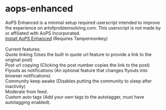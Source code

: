 # aops-enhanced
AoPS Enhanced is a minimal setup required userscript intended to improve the experience on artofproblemsolving.com. This userscript is not made by or affiliated with AoPS Incorporated.<br>
<a href='https://github.com/epiccakeking/aops-enhanced/raw/master/aopsenhanced.user.js'>Install AoPS Enhanced</a> (Requires Tampermonkey)<br>
<br>
Current features:<br>
Quote linking (Uses the built in quote url feature to provide a link to the original post)<br>
Post url copying (Clicking the post number copies the link to the post)<br>
Flyouts as notifications (An optional feature that changes flyouts into browser notifications)<br>
Community keep awake (Disables putting the community to sleep after inactivity)<br>
Moderate from feed.<br>
Custom auto tags (Add your own tags to the autotagger, must have autotagging enabled).

